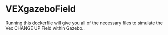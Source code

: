 # VEXgazeboField

Running this dockerfile will give you all of the necessary files to simulate the Vex CHANGE UP Field within Gazebo..
